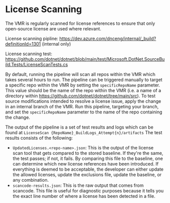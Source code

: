 # License Scanning

The VMR is regularly scanned for license references to ensure that only open-source license are used where relevant.

License scanning pipline: https://dev.azure.com/dnceng/internal/_build?definitionId=1301 (internal only)

License scanning test: https://github.com/dotnet/dotnet/blob/main/test/Microsoft.DotNet.SourceBuild.Tests/LicenseScanTests.cs

By default, running the pipeline will scan all repos within the VMR which takes several hours to run.
The pipeline can be triggered manually to target a specific repo within the VMR by setting the `specificRepoName` parameter.
This value should be the name of the repo within the VMR (i.e. a name of a directory within https://github.com/dotnet/dotnet/tree/main/src).
To test source modifications intended to resolve a license issue, apply the change in an internal branch of the VMR.
Run this pipeline, targeting your branch, and set the `specificRepoName` parameter to the name of the repo containing the change.

The output of the pipeline is a set of test results and logs which can be found at `LicenseScan {RepoName}_BuildLogs_Attempt{n}/artifacts`
The test results consists of the following:

* `UpdatedLicenses.<repo-name>.json`: This is the output of the license scan tool that gets compared to the stored baseline.
If they're the same, the test passes; if not, it fails.
By comparing this file to the baseline, one can determine which new license references have been introduced.
If everything is deemed to be acceptable, the developer can either update the allowed licenses, update the exclusions file, update the baseline, or any combination.
* `scancode-results.json`: This is the raw output that comes from scancode.
This file is useful for diagnostic purposes because it tells you the exact line number of where a license has been detected in a file.
